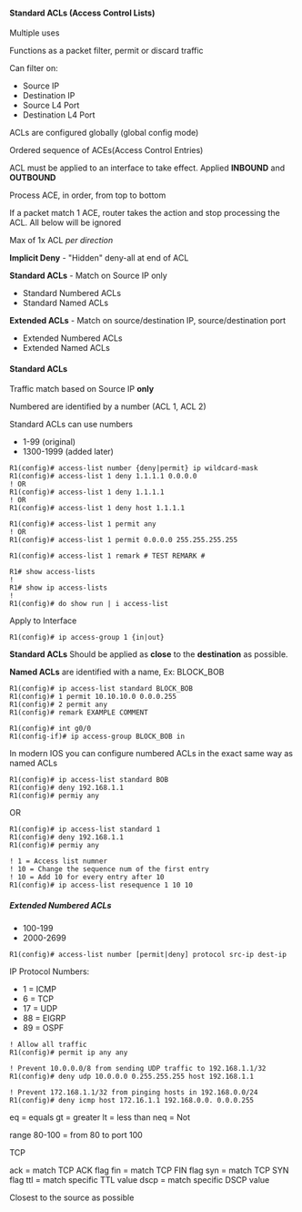 #### Standard ACLs (Access Control Lists)

Multiple uses

Functions as a packet filter, permit or discard traffic

Can filter on:

- Source IP
- Destination IP
- Source L4 Port
- Destination L4 Port

ACLs are configured globally (global config mode)

Ordered sequence of ACEs(Access Control Entries)

ACL must be applied to an interface to take effect.  Applied **INBOUND** and **OUTBOUND**

Process ACE, in order, from top to bottom

If a packet match 1 ACE, router takes the action and stop processing the ACL.  All below will be ignored

Max of 1x ACL *per direction*

**Implicit Deny** - "Hidden" deny-all at end of ACL

**Standard ACLs** - Match on Source IP only
- Standard Numbered ACLs
- Standard Named ACLs

**Extended ACLs** - Match on source/destination IP, source/destination port 
- Extended Numbered ACLs
- Extended Named ACLs

#### Standard ACLs

Traffic match based on Source IP **only**

Numbered are identified by a number (ACL 1, ACL 2)

Standard ACLs can use numbers

- 1-99 (original)
- 1300-1999 (added later)

```
R1(config)# access-list number {deny|permit} ip wildcard-mask
R1(config)# access-list 1 deny 1.1.1.1 0.0.0.0
! OR
R1(config)# access-list 1 deny 1.1.1.1
! OR
R1(config)# access-list 1 deny host 1.1.1.1
```

```
R1(config)# access-list 1 permit any
! OR
R1(config)# access-list 1 permit 0.0.0.0 255.255.255.255
```

```
R1(config)# access-list 1 remark # TEST REMARK #
```

```
R1# show access-lists
!
R1# show ip access-lists
!
R1(config)# do show run | i access-list
```

Apply to Interface

```
R1(config)# ip access-group 1 {in|out}
```

**Standard ACLs** Should be applied as **close** to the **destination** as possible.  

**Named ACLs** are identified with a name, Ex: BLOCK_BOB

```
R1(config)# ip access-list standard BLOCK_BOB
R1(config)# 1 permit 10.10.10.0 0.0.0.255
R1(config)# 2 permit any
R1(config)# remark EXAMPLE COMMENT
```


```
R1(config)# int g0/0
R1(config-if)# ip access-group BLOCK_BOB in
```

In modern IOS you can configure numbered ACLs in the exact same way as named ACLs

```
R1(config)# ip access-list standard BOB
R1(config)# deny 192.168.1.1
R1(config)# permiy any
```

OR

```
R1(config)# ip access-list standard 1
R1(config)# deny 192.168.1.1
R1(config)# permiy any
```

```
! 1 = Access list numner
! 10 = Change the sequence num of the first entry
! 10 = Add 10 for every entry after 10
R1(config)# ip access-list resequence 1 10 10
```


##### Extended Numbered ACLs

- 100-199
- 2000-2699

```
R1(config)# access-list number [permit|deny] protocol src-ip dest-ip
```

IP Protocol Numbers:
- 1 = ICMP
- 6 = TCP
- 17 = UDP
- 88 = EIGRP
- 89 = OSPF

```
! Allow all traffic
R1(config)# permit ip any any
```

```
! Prevent 10.0.0.0/8 from sending UDP traffic to 192.168.1.1/32
R1(config)# deny udp 10.0.0.0 0.255.255.255 host 192.168.1.1
```

```
! Prevent 172.168.1.1/32 from pinging hosts in 192.168.0.0/24
R1(config)# deny icmp host 172.16.1.1 192.168.0.0. 0.0.0.255
```

eq = equals
gt = greater
lt = less than
neq = Not

range 80-100 = from 80 to port 100

TCP

ack = match TCP ACK flag
fin = match TCP FIN flag
syn = match TCP SYN flag
ttl = match specific TTL value
dscp = match specific DSCP value

Closest to the source as possible


